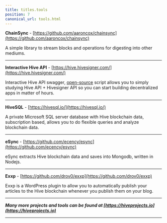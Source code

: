 ```yaml
---
title: titles.tools
position: 7
canonical_url: tools.html
---
```


**ChainSync** - [https://github.com/aaroncox/chainsync](https://github.com/aaroncox/chainsync)

A simple library to stream blocks and operations for digesting into other mediums.

---

**Interactive Hive API** - [https://hive.hivesigner.com/](https://hive.hivesigner.com/)

Interactive Hive API swagger, [open-source](https://github.com/ledgerconnect/hiveapi) script allows you to simply studying Hive API + Hivesigner API so you can start building decentralized apps in matter of hours.

---

**HiveSQL** - [https://hivesql.io/](https://hivesql.io/)

A private Microsoft SQL server database with Hive blockchain data, subscription based, allows you to do flexible queries and analyze blockchain data.

---

**eSync** - [https://github.com/ecency/esync](https://github.com/ecency/esync)

eSync extracts Hive blockchain data and saves into Mongodb, written in Nodejs.

---

**Exxp** - [https://github.com/drov0/exxp](https://github.com/drov0/exxp)

Exxp is a WordPress plugin to allow you to automatically publish your articles to the Hive blockchain whenever you publish them on your blog.

---

_**Many more projects and tools can be found at [https://hiveprojects.io](https://hiveprojects.io)**_

---
